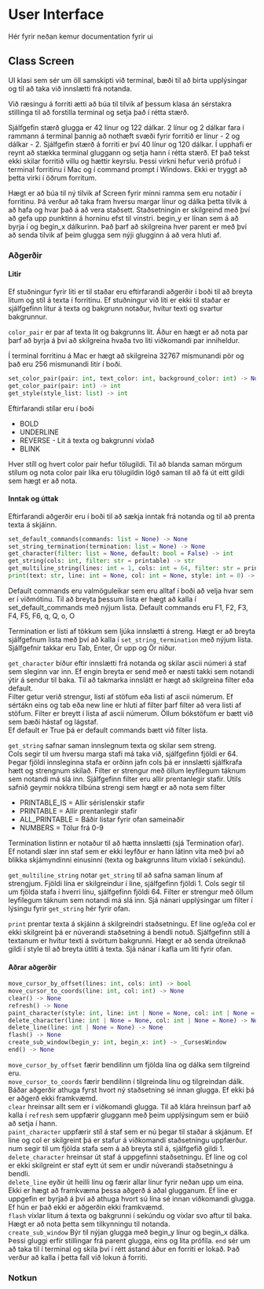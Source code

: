# User Interface

Hér fyrir neðan kemur documentation fyrir ui

## Class Screen

UI klasi sem sér um öll samskipti við terminal, bæði til að birta upplýsingar
og til að taka við innslætti frá notanda.

Við ræsingu á forriti ætti að búa til tilvik af þessum klasa án sérstakra stillinga
til að forstilla terminal og setja það í rétta stærð.

Sjálfgefin stærð glugga er 42 línur og 122 dálkar. 2 línur og 2 dálkar fara
í rammann á terminal þannig að nothæft svæði fyrir forritið er línur - 2 og
dálkar - 2. Sjálfgefin stærð á forriti er því 40 línur og 120 dálkar. Í upphafi
er reynt að stækka terminal gluggann og setja hann í rétta stærð. Ef það tekst
ekki skilar forritið villu og hættir keyrslu. Þessi virkni hefur verið prófuð
í terminal forritinu í Mac og í command prompt í Windows. Ekki er tryggt að þetta
virki í öðrum forritum.

Hægt er að búa til ný tilvik af Screen fyrir minni ramma sem eru notaðir í forritinu.
Þá verður að taka fram hversu margar línur og dálka þetta tilvik á að hafa og hvar það
á að vera staðsett. Staðsetningin er skilgreind með því að gefa upp punktinn á horninu
efst til vinstri. begin_y er línan sem á að byrja í og begin_x dálkurinn. Það þarf að
skilgreina hver parent er með því að senda tilvik af þeim glugga sem nýji glugginn
á að vera hluti af.

### Aðgerðir

#### Litir

Ef stuðningur fyrir liti er til staðar eru eftirfarandi aðgerðir í boði til að
breyta litum og stíl á texta í forritinu. Ef stuðningur við liti er ekki til
staðar er sjálfgefinn litur á texta og bakgrunn notaður, hvítur texti og
svartur bakgrunnur.

`color_pair` er par af texta lit og bakgrunns lit. Áður en hægt er að
nota par þarf að byrja á því að skilgreina hvaða tvo liti viðkomandi par inniheldur.

Í terminal forritinu á Mac er hægt að skilgreina 32767 mismunandi pör og það eru
256 mismunandi litir í boði.

```python
set_color_pair(pair: int, text_color: int, background_color: int) -> None
get_color_pair(pair: int) -> int
get_style(style_list: list) -> int
```

Eftirfarandi stílar eru í boði

- BOLD
- UNDERLINE
- REVERSE - Lit á texta og bakgrunni víxlað
- BLINK

Hver stíll og hvert color pair hefur tölugildi. Til að blanda saman mörgum
stílum og nota color pair líka eru tölugildin lögð saman til að fá út
eitt gildi sem hægt er að nota.

#### Inntak og úttak

Eftirfarandi aðgerðir eru í boði til að sækja inntak frá notanda og til að
prenta texta á skjáinn.

```python
set_default_commands(commands: list = None) -> None
set_string_termination(termination: list = None) -> None
get_character(filter: list = None, default: bool = False) -> int
get_string(cols: int, filter: str = printable) -> str
get_multiline_string(lines: int = 1, cols: int = 64, filter: str = printable) -> str
print(text: str, line: int = None, col: int = None, style: int = 0) -> None
```

Default commands eru valmöguleikar sem eru alltaf í boði að velja hvar sem er í
viðmótinu. Til að breyta þessum lista er hægt að kalla í set_default_commands með
nýjum lista. Default commands eru F1, F2, F3, F4, F5, F6, q, Q, o, O

Termination er listi af tökkum sem ljúka innslætti á streng. Hægt er að breyta
sjálfgefnum lista með því að kalla í `set_string_termination` með nýjum lista.
Sjálfgefnir takkar eru Tab, Enter, Ör upp og Ör niður.

`get_character` bíður eftir innslætti frá notanda og skilar ascii númeri á
staf sem sleginn var inn. Ef engin breyta er send með er næsti takki sem notandi
ýtir á sendur til baka. Til að takmarka innslátt er hægt að skilgreina filter
eða default.  
Filter getur verið strengur, listi af stöfum eða listi af ascii númerum.
Ef sértákn eins og tab eða new line er hluti af filter þarf filter að vera listi
af stöfum. Filter er breytt í lista af ascii númerum. Öllum bókstöfum er bætt við
sem bæði hástaf og lágstaf.  
Ef default er True þá er default commands bætt við filter lista.

`get_string` safnar saman innslegnum texta og skilar sem streng.  
Cols segir til um hversu marga stafi má taka við, sjálfgefinn fjöldi er 64.
Þegar fjöldi innsleginna stafa er orðinn jafn cols þá er innslætti sjálfkrafa
hætt og strengnum skilað.
Filter er strengur með öllum leyfilegum táknum sem notandi má slá inn.
Sjálfgefinn filter eru allir prentanlegir stafir. Utils safnið geymir nokkra
tilbúna strengi sem hægt er að nota sem filter

- PRINTABLE_IS = Allir séríslenskir stafir
- PRINTABLE = Allir prentanlegir stafir
- ALL_PRINTABLE = Báðir listar fyrir ofan sameinaðir
- NUMBERS = Tölur frá 0-9

Termination listinn er notaður til að hætta innslætti (sjá Termination ofar).  
Ef notandi slær inn staf sem er ekki leyfður er hann látinn vita með því að
blikka skjámyndinni einusinni (texta og bakgrunns litum víxlað í sekúndu).

`get_multiline_string` notar `get_string` til að safna saman línum
af strengjum. Fjöldi lína er skilgreindur í line, sjálfgefinn fjöldi 1.
Cols segir til um fjölda stafa í hverri línu, sjálfgefinn fjöldi 64.
Filter er strengur með öllum leyfilegum táknum sem notandi má slá inn.
Sjá nánari upplýsingar um filter í lýsingu fyrir `get_string` hér fyrir ofan.

`print` prentar texta á skjáinn á skilgreindri staðsetningu.
Ef line og/eða col er ekki skilgreint þá er núverandi staðsetning á bendli notuð.
Sjálfgefinn stíll á textanum er hvítur texti á svörtum bakgrunni. Hægt er að
senda útreiknað gildi í style til að breyta útliti á texta. Sjá nánar í kafla um
liti fyrir ofan.

#### Aðrar aðgerðir

```python
move_cursor_by_offset(lines: int, cols: int) -> bool
move_cursor_to_coords(line: int, col: int) -> None
clear() -> None
refresh() -> None
paint_character(style: int, line: int | None = None, col: int | None = None, num: int = 1) -> None
delete_character(line: int | None = None, col: int | None = None) -> None
delete_line(line: int | None = None) -> None
flash() -> None
create_sub_window(begin_y: int, begin_x: int) -> _CursesWindow
end() -> None
```

`move_cursor_by_offset` færir bendilinn um fjölda lína og dálka sem tilgreind eru.  
`move_cursor_to_coords` færir bendilinn í tilgreinda línu og tilgreindan dálk.  
Báðar aðgerðir athuga fyrst hvort ný staðsetning sé innan glugga. Ef ekki þá er
aðgerð ekki framkvæmd.  
`clear` hreinsar allt sem er í viðkomandi glugga. Til að klára hreinsun þarf að kalla
í `refresh` sem uppfærir gluggann með þeim upplýsingum sem er búið að setja í hann.  
`paint_character` uppfærir stíl á staf sem er nú þegar til staðar á skjánum.
Ef line og col er skilgreint þá er stafur á viðkomandi staðsetningu uppfærður.
num segir til um fjölda stafa sem á að breyta stíl á, sjálfgefið gildi 1.  
`delete_character` hreinsar út staf á uppgefinni staðsetningu. Ef line og col er
ekki skilgreint er staf eytt út sem er undir núverandi staðsetningu á bendli.  
`delete_line` eyðir út heilli línu og færir allar línur fyrir neðan upp um eina.
Ekki er hægt að framkvæma þessa aðgerð á aðal glugganum. Ef line er uppgefin
er byrjað á því að athuga hvort sú lína sé innan viðkomandi glugga. Ef hún er það
ekki er aðgerðin ekki framkvæmd.  
`flash` víxlar litum á texta og bakgrunni í sekúndu og víxlar svo aftur til baka.
Hægt er að nota þetta sem tilkynningu til notanda.  
`create_sub_window` Býr til nýjan glugga með begin_y línur og begin_x dálka.
Þessi gluggi erfir stillingar frá parent glugga, eins og lita prófíla.
`end` sér um að taka til í terminal og skila því í rétt ástand áður en forriti
er lokað. Það verður að kalla í þetta fall við lokun á forriti.

### Notkun
